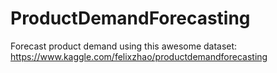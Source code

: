 # ProductDemandForecasting
Forecast product demand using this awesome dataset: https://www.kaggle.com/felixzhao/productdemandforecasting
